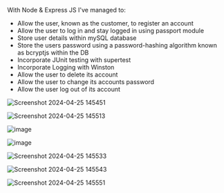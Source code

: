 With Node & Express JS I've managed to:

- Allow the user, known as the customer, to register an account
- Allow the user to log in and stay logged in using passport module
- Store user details within mySQL database
- Store the users password using a password-hashing algorithm known as bcryptjs within the DB
- Incorporate JUnit testing with supertest
- Incorporate Logging with Winston
- Allow the user to delete its account
- Allow the user to change its accounts password
- Allow the user log out of its account


![Screenshot 2024-04-25 145451](https://github.com/mody-18/cubanCigars-com/assets/99497021/52fdc2da-c103-40d7-bdd3-8fd364a30f9a)

![Screenshot 2024-04-25 145513](https://github.com/mody-18/cubanCigars-com/assets/99497021/b978f1d9-2a42-451c-b402-87b5c8511eed)

![image](https://github.com/mody-18/cubanCigars-com/assets/99497021/7df561dc-e118-439b-9d5d-1eaba9382e47)

![image](https://github.com/mody-18/cubanCigars-com/assets/99497021/f3d4414e-78f0-47ff-803c-e3fb44bdf444)

![Screenshot 2024-04-25 145533](https://github.com/mody-18/cubanCigars-com/assets/99497021/54bace2a-d386-4f71-bc04-ca341ffe6285)

![Screenshot 2024-04-25 145543](https://github.com/mody-18/cubanCigars-com/assets/99497021/3e773708-2c56-44b5-9883-f221d3a7b47a)

![Screenshot 2024-04-25 145551](https://github.com/mody-18/cubanCigars-com/assets/99497021/ba30d715-bcce-4e6b-b8ff-a42608c8c5b1)

